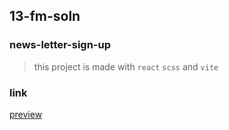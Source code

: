 ## 13-fm-soln
### news-letter-sign-up

> this project is made with `react` `scss` and `vite`

### link
[preview](https://13-fm-soln.netlify.app)
